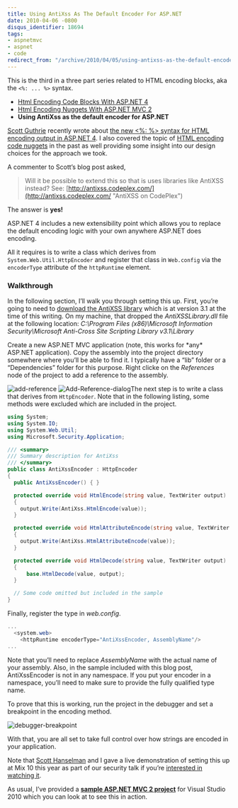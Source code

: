 ```yaml
---
title: Using AntiXss As The Default Encoder For ASP.NET
date: 2010-04-06 -0800
disqus_identifier: 18694
tags:
- aspnetmvc
- aspnet
- code
redirect_from: "/archive/2010/04/05/using-antixss-as-the-default-encoder-for-asp-net.aspx/"
---
```


This is the third in a three part series related to HTML encoding
blocks, aka the `<%: ... %>` syntax.

-   [Html Encoding Code Blocks With ASP.NET
    4](https://haacked.com/archive/2009/09/25/html-encoding-code-nuggets.aspx "Html Encoding Blocks")
-   [Html Encoding Nuggets With ASP.NET MVC
    2](https://haacked.com/archive/2009/11/03/html-encoding-nuggets-aspnetmvc2.aspx "Html Encoding Nuggets with ASP.NET MVC 2")
-   **Using AntiXss as the default encoder for ASP.NET**

[Scott Guthrie](http://weblogs.asp.net/scottgu/ "Scott Guthrie's blog")
recently wrote about [the new \<%: %\> syntax for HTML encoding output
in ASP.NET
4](http://weblogs.asp.net/scottgu/archive/2010/04/06/new-lt-gt-syntax-for-html-encoding-output-in-asp-net-4-and-asp-net-mvc-2.aspx "New syntax for HTML encoding").
I also covered the topic of [HTML encoding code
nuggets](https://haacked.com/archive/2009/09/25/html-encoding-code-nuggets.aspx "HTML Encoding Code Nuggets")
in the past as well providing some insight into our design choices for
the approach we took.

A commenter to Scott’s blog post asked,

> Will it be possible to extend this so that is uses libraries like
> AntiXSS instead? See:
> [http://antixss.codeplex.com/](http://antixss.codeplex.com/ "AntiXSS on CodePlex")

The answer is **yes!**

ASP.NET 4 includes a new extensibility point which allows you to replace
the default encoding logic with your own anywhere ASP.NET does encoding.

All it requires is to write a class which derives from
`System.Web.Util.HttpEncoder` and register that class in `Web.config`
via the `encoderType` attribute of the `httpRuntime` element.

### Walkthrough

In the following section, I’ll walk you through setting this up. First,
you’re going to need to [download the AntiXSS
library](http://www.microsoft.com/downloads/details.aspx?FamilyId=051ee83c-5ccf-48ed-8463-02f56a6bfc09&displaylang=en "Download Page")
which is at version 3.1 at the time of this writing. On my machine, that
dropped the *AntiXSSLibrary.dll* file at the following location:
*C:\\Program Files (x86)\\Microsoft Information Security\\Microsoft
Anti-Cross Site Scripting Library v3.1\\Library*

Create a new ASP.NET MVC application (note, this works for \*any\*
ASP.NET application). Copy the assembly into the project directory
somewhere where you’ll be able to find it. I typically have a “lib”
folder or a “Dependencies” folder for this purpose. Right clicke on the
*References* node of the project to add a reference to the assembly.

![add-reference](https://haacked.com/images/haacked_com/WindowsLiveWriter/UsingAntiXssAsTheDefaultEncoderForAS.NET_75E3/add-reference_3.png "add-reference")
![Add-Reference-dialog](https://haacked.com/images/haacked_com/WindowsLiveWriter/UsingAntiXssAsTheDefaultEncoderForAS.NET_75E3/Add-Reference-dialog_3.png "Add-Reference-dialog")The
next step is to write a class that derives from `HttpEncoder`. Note that
in the following listing, some methods were excluded which are included
in the project.

```csharp
using System;
using System.IO;
using System.Web.Util;
using Microsoft.Security.Application;

/// <summary>
/// Summary description for AntiXss
/// </summary>
public class AntiXssEncoder : HttpEncoder
{
  public AntiXssEncoder() { }

  protected override void HtmlEncode(string value, TextWriter output)
  {
    output.Write(AntiXss.HtmlEncode(value));
  }

  protected override void HtmlAttributeEncode(string value, TextWriter output)
  {
    output.Write(AntiXss.HtmlAttributeEncode(value));
  }

  protected override void HtmlDecode(string value, TextWriter output)
  {
      base.HtmlDecode(value, output);
  }

  // Some code omitted but included in the sample
}
```

Finally, register the type in *web.config*.

```csharp
...
  <system.web>
    <httpRuntime encoderType="AntiXssEncoder, AssemblyName"/>
...
```

Note that you’ll need to replace *AssemblyName* with the actual name of
your assembly. Also, in the sample included with this blog post,
AntiXssEncoder is not in any namespace. If you put your encoder in a
namespace, you’ll need to make sure to provide the fully qualified type
name.

To prove that this is working, run the project in the debugger and set a
breakpoint in the encoding method.

![debugger-breakpoint](https://haacked.com/images/haacked_com/WindowsLiveWriter/UsingAntiXssAsTheDefaultEncoderForAS.NET_75E3/debugger-breakpoint_3.png "debugger-breakpoint")

With that, you are all set to take full control over how strings are
encoded in your application.

Note that [Scott
Hanselman](http://hanselman.com/blog/ "Scott Hanselman's Blog") and I
gave a live demonstration of setting this up at Mix 10 this year as part
of our security talk if you’re [interested in watching
it](http://live.visitmix.com/MIX10/Sessions/FT05 "HaHaa show").

As usual, I’ve provided a **[sample ASP.NET MVC 2
project](http://code.haacked.com/mvc-2/AntiXssDemo.zip "AntiXssDemo")**
for Visual Studio 2010 which you can look at to see this in action.

